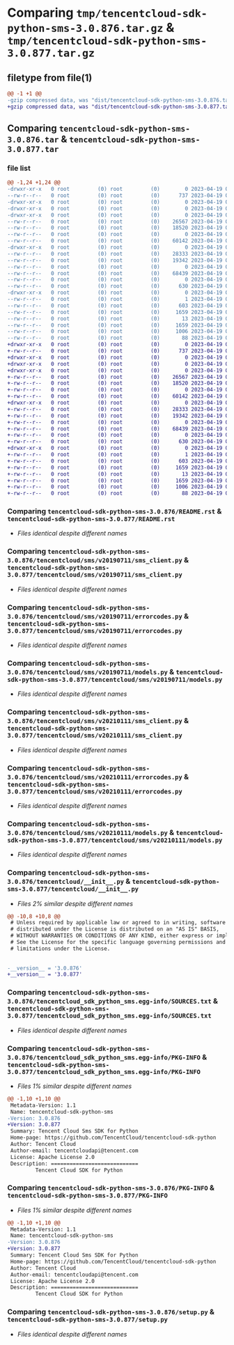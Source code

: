 # Comparing `tmp/tencentcloud-sdk-python-sms-3.0.876.tar.gz` & `tmp/tencentcloud-sdk-python-sms-3.0.877.tar.gz`

## filetype from file(1)

```diff
@@ -1 +1 @@
-gzip compressed data, was "dist/tencentcloud-sdk-python-sms-3.0.876.tar", last modified: Wed Apr 19 00:36:24 2023, max compression
+gzip compressed data, was "dist/tencentcloud-sdk-python-sms-3.0.877.tar", last modified: Wed Apr 19 09:29:56 2023, max compression
```

## Comparing `tencentcloud-sdk-python-sms-3.0.876.tar` & `tencentcloud-sdk-python-sms-3.0.877.tar`

### file list

```diff
@@ -1,24 +1,24 @@
-drwxr-xr-x   0 root         (0) root         (0)        0 2023-04-19 00:36:24.000000 tencentcloud-sdk-python-sms-3.0.876/
--rw-r--r--   0 root         (0) root         (0)      737 2023-04-19 00:36:24.000000 tencentcloud-sdk-python-sms-3.0.876/README.rst
-drwxr-xr-x   0 root         (0) root         (0)        0 2023-04-19 00:36:24.000000 tencentcloud-sdk-python-sms-3.0.876/tencentcloud/
-drwxr-xr-x   0 root         (0) root         (0)        0 2023-04-19 00:36:24.000000 tencentcloud-sdk-python-sms-3.0.876/tencentcloud/sms/
-drwxr-xr-x   0 root         (0) root         (0)        0 2023-04-19 00:36:24.000000 tencentcloud-sdk-python-sms-3.0.876/tencentcloud/sms/v20190711/
--rw-r--r--   0 root         (0) root         (0)    26567 2023-04-19 00:36:24.000000 tencentcloud-sdk-python-sms-3.0.876/tencentcloud/sms/v20190711/sms_client.py
--rw-r--r--   0 root         (0) root         (0)    18520 2023-04-19 00:36:24.000000 tencentcloud-sdk-python-sms-3.0.876/tencentcloud/sms/v20190711/errorcodes.py
--rw-r--r--   0 root         (0) root         (0)        0 2023-04-19 00:36:24.000000 tencentcloud-sdk-python-sms-3.0.876/tencentcloud/sms/v20190711/__init__.py
--rw-r--r--   0 root         (0) root         (0)    60142 2023-04-19 00:36:24.000000 tencentcloud-sdk-python-sms-3.0.876/tencentcloud/sms/v20190711/models.py
-drwxr-xr-x   0 root         (0) root         (0)        0 2023-04-19 00:36:24.000000 tencentcloud-sdk-python-sms-3.0.876/tencentcloud/sms/v20210111/
--rw-r--r--   0 root         (0) root         (0)    28333 2023-04-19 00:36:24.000000 tencentcloud-sdk-python-sms-3.0.876/tencentcloud/sms/v20210111/sms_client.py
--rw-r--r--   0 root         (0) root         (0)    19342 2023-04-19 00:36:24.000000 tencentcloud-sdk-python-sms-3.0.876/tencentcloud/sms/v20210111/errorcodes.py
--rw-r--r--   0 root         (0) root         (0)        0 2023-04-19 00:36:24.000000 tencentcloud-sdk-python-sms-3.0.876/tencentcloud/sms/v20210111/__init__.py
--rw-r--r--   0 root         (0) root         (0)    68439 2023-04-19 00:36:24.000000 tencentcloud-sdk-python-sms-3.0.876/tencentcloud/sms/v20210111/models.py
--rw-r--r--   0 root         (0) root         (0)        0 2023-04-19 00:36:24.000000 tencentcloud-sdk-python-sms-3.0.876/tencentcloud/sms/__init__.py
--rw-r--r--   0 root         (0) root         (0)      630 2023-04-19 00:36:24.000000 tencentcloud-sdk-python-sms-3.0.876/tencentcloud/__init__.py
-drwxr-xr-x   0 root         (0) root         (0)        0 2023-04-19 00:36:24.000000 tencentcloud-sdk-python-sms-3.0.876/tencentcloud_sdk_python_sms.egg-info/
--rw-r--r--   0 root         (0) root         (0)        1 2023-04-19 00:36:24.000000 tencentcloud-sdk-python-sms-3.0.876/tencentcloud_sdk_python_sms.egg-info/dependency_links.txt
--rw-r--r--   0 root         (0) root         (0)      603 2023-04-19 00:36:24.000000 tencentcloud-sdk-python-sms-3.0.876/tencentcloud_sdk_python_sms.egg-info/SOURCES.txt
--rw-r--r--   0 root         (0) root         (0)     1659 2023-04-19 00:36:24.000000 tencentcloud-sdk-python-sms-3.0.876/tencentcloud_sdk_python_sms.egg-info/PKG-INFO
--rw-r--r--   0 root         (0) root         (0)       13 2023-04-19 00:36:24.000000 tencentcloud-sdk-python-sms-3.0.876/tencentcloud_sdk_python_sms.egg-info/top_level.txt
--rw-r--r--   0 root         (0) root         (0)     1659 2023-04-19 00:36:24.000000 tencentcloud-sdk-python-sms-3.0.876/PKG-INFO
--rw-r--r--   0 root         (0) root         (0)     1006 2023-04-19 00:36:24.000000 tencentcloud-sdk-python-sms-3.0.876/setup.py
--rw-r--r--   0 root         (0) root         (0)       88 2023-04-19 00:36:24.000000 tencentcloud-sdk-python-sms-3.0.876/setup.cfg
+drwxr-xr-x   0 root         (0) root         (0)        0 2023-04-19 09:29:56.000000 tencentcloud-sdk-python-sms-3.0.877/
+-rw-r--r--   0 root         (0) root         (0)      737 2023-04-19 09:29:56.000000 tencentcloud-sdk-python-sms-3.0.877/README.rst
+drwxr-xr-x   0 root         (0) root         (0)        0 2023-04-19 09:29:56.000000 tencentcloud-sdk-python-sms-3.0.877/tencentcloud/
+drwxr-xr-x   0 root         (0) root         (0)        0 2023-04-19 09:29:56.000000 tencentcloud-sdk-python-sms-3.0.877/tencentcloud/sms/
+drwxr-xr-x   0 root         (0) root         (0)        0 2023-04-19 09:29:56.000000 tencentcloud-sdk-python-sms-3.0.877/tencentcloud/sms/v20190711/
+-rw-r--r--   0 root         (0) root         (0)    26567 2023-04-19 09:29:56.000000 tencentcloud-sdk-python-sms-3.0.877/tencentcloud/sms/v20190711/sms_client.py
+-rw-r--r--   0 root         (0) root         (0)    18520 2023-04-19 09:29:56.000000 tencentcloud-sdk-python-sms-3.0.877/tencentcloud/sms/v20190711/errorcodes.py
+-rw-r--r--   0 root         (0) root         (0)        0 2023-04-19 09:29:56.000000 tencentcloud-sdk-python-sms-3.0.877/tencentcloud/sms/v20190711/__init__.py
+-rw-r--r--   0 root         (0) root         (0)    60142 2023-04-19 09:29:56.000000 tencentcloud-sdk-python-sms-3.0.877/tencentcloud/sms/v20190711/models.py
+drwxr-xr-x   0 root         (0) root         (0)        0 2023-04-19 09:29:56.000000 tencentcloud-sdk-python-sms-3.0.877/tencentcloud/sms/v20210111/
+-rw-r--r--   0 root         (0) root         (0)    28333 2023-04-19 09:29:56.000000 tencentcloud-sdk-python-sms-3.0.877/tencentcloud/sms/v20210111/sms_client.py
+-rw-r--r--   0 root         (0) root         (0)    19342 2023-04-19 09:29:56.000000 tencentcloud-sdk-python-sms-3.0.877/tencentcloud/sms/v20210111/errorcodes.py
+-rw-r--r--   0 root         (0) root         (0)        0 2023-04-19 09:29:56.000000 tencentcloud-sdk-python-sms-3.0.877/tencentcloud/sms/v20210111/__init__.py
+-rw-r--r--   0 root         (0) root         (0)    68439 2023-04-19 09:29:56.000000 tencentcloud-sdk-python-sms-3.0.877/tencentcloud/sms/v20210111/models.py
+-rw-r--r--   0 root         (0) root         (0)        0 2023-04-19 09:29:56.000000 tencentcloud-sdk-python-sms-3.0.877/tencentcloud/sms/__init__.py
+-rw-r--r--   0 root         (0) root         (0)      630 2023-04-19 09:29:56.000000 tencentcloud-sdk-python-sms-3.0.877/tencentcloud/__init__.py
+drwxr-xr-x   0 root         (0) root         (0)        0 2023-04-19 09:29:56.000000 tencentcloud-sdk-python-sms-3.0.877/tencentcloud_sdk_python_sms.egg-info/
+-rw-r--r--   0 root         (0) root         (0)        1 2023-04-19 09:29:56.000000 tencentcloud-sdk-python-sms-3.0.877/tencentcloud_sdk_python_sms.egg-info/dependency_links.txt
+-rw-r--r--   0 root         (0) root         (0)      603 2023-04-19 09:29:56.000000 tencentcloud-sdk-python-sms-3.0.877/tencentcloud_sdk_python_sms.egg-info/SOURCES.txt
+-rw-r--r--   0 root         (0) root         (0)     1659 2023-04-19 09:29:56.000000 tencentcloud-sdk-python-sms-3.0.877/tencentcloud_sdk_python_sms.egg-info/PKG-INFO
+-rw-r--r--   0 root         (0) root         (0)       13 2023-04-19 09:29:56.000000 tencentcloud-sdk-python-sms-3.0.877/tencentcloud_sdk_python_sms.egg-info/top_level.txt
+-rw-r--r--   0 root         (0) root         (0)     1659 2023-04-19 09:29:56.000000 tencentcloud-sdk-python-sms-3.0.877/PKG-INFO
+-rw-r--r--   0 root         (0) root         (0)     1006 2023-04-19 09:29:56.000000 tencentcloud-sdk-python-sms-3.0.877/setup.py
+-rw-r--r--   0 root         (0) root         (0)       88 2023-04-19 09:29:56.000000 tencentcloud-sdk-python-sms-3.0.877/setup.cfg
```

### Comparing `tencentcloud-sdk-python-sms-3.0.876/README.rst` & `tencentcloud-sdk-python-sms-3.0.877/README.rst`

 * *Files identical despite different names*

### Comparing `tencentcloud-sdk-python-sms-3.0.876/tencentcloud/sms/v20190711/sms_client.py` & `tencentcloud-sdk-python-sms-3.0.877/tencentcloud/sms/v20190711/sms_client.py`

 * *Files identical despite different names*

### Comparing `tencentcloud-sdk-python-sms-3.0.876/tencentcloud/sms/v20190711/errorcodes.py` & `tencentcloud-sdk-python-sms-3.0.877/tencentcloud/sms/v20190711/errorcodes.py`

 * *Files identical despite different names*

### Comparing `tencentcloud-sdk-python-sms-3.0.876/tencentcloud/sms/v20190711/models.py` & `tencentcloud-sdk-python-sms-3.0.877/tencentcloud/sms/v20190711/models.py`

 * *Files identical despite different names*

### Comparing `tencentcloud-sdk-python-sms-3.0.876/tencentcloud/sms/v20210111/sms_client.py` & `tencentcloud-sdk-python-sms-3.0.877/tencentcloud/sms/v20210111/sms_client.py`

 * *Files identical despite different names*

### Comparing `tencentcloud-sdk-python-sms-3.0.876/tencentcloud/sms/v20210111/errorcodes.py` & `tencentcloud-sdk-python-sms-3.0.877/tencentcloud/sms/v20210111/errorcodes.py`

 * *Files identical despite different names*

### Comparing `tencentcloud-sdk-python-sms-3.0.876/tencentcloud/sms/v20210111/models.py` & `tencentcloud-sdk-python-sms-3.0.877/tencentcloud/sms/v20210111/models.py`

 * *Files identical despite different names*

### Comparing `tencentcloud-sdk-python-sms-3.0.876/tencentcloud/__init__.py` & `tencentcloud-sdk-python-sms-3.0.877/tencentcloud/__init__.py`

 * *Files 2% similar despite different names*

```diff
@@ -10,8 +10,8 @@
 # Unless required by applicable law or agreed to in writing, software
 # distributed under the License is distributed on an "AS IS" BASIS,
 # WITHOUT WARRANTIES OR CONDITIONS OF ANY KIND, either express or implied.
 # See the License for the specific language governing permissions and
 # limitations under the License.
 
 
-__version__ = '3.0.876'
+__version__ = '3.0.877'
```

### Comparing `tencentcloud-sdk-python-sms-3.0.876/tencentcloud_sdk_python_sms.egg-info/SOURCES.txt` & `tencentcloud-sdk-python-sms-3.0.877/tencentcloud_sdk_python_sms.egg-info/SOURCES.txt`

 * *Files identical despite different names*

### Comparing `tencentcloud-sdk-python-sms-3.0.876/tencentcloud_sdk_python_sms.egg-info/PKG-INFO` & `tencentcloud-sdk-python-sms-3.0.877/tencentcloud_sdk_python_sms.egg-info/PKG-INFO`

 * *Files 1% similar despite different names*

```diff
@@ -1,10 +1,10 @@
 Metadata-Version: 1.1
 Name: tencentcloud-sdk-python-sms
-Version: 3.0.876
+Version: 3.0.877
 Summary: Tencent Cloud Sms SDK for Python
 Home-page: https://github.com/TencentCloud/tencentcloud-sdk-python
 Author: Tencent Cloud
 Author-email: tencentcloudapi@tencent.com
 License: Apache License 2.0
 Description: ============================
         Tencent Cloud SDK for Python
```

### Comparing `tencentcloud-sdk-python-sms-3.0.876/PKG-INFO` & `tencentcloud-sdk-python-sms-3.0.877/PKG-INFO`

 * *Files 1% similar despite different names*

```diff
@@ -1,10 +1,10 @@
 Metadata-Version: 1.1
 Name: tencentcloud-sdk-python-sms
-Version: 3.0.876
+Version: 3.0.877
 Summary: Tencent Cloud Sms SDK for Python
 Home-page: https://github.com/TencentCloud/tencentcloud-sdk-python
 Author: Tencent Cloud
 Author-email: tencentcloudapi@tencent.com
 License: Apache License 2.0
 Description: ============================
         Tencent Cloud SDK for Python
```

### Comparing `tencentcloud-sdk-python-sms-3.0.876/setup.py` & `tencentcloud-sdk-python-sms-3.0.877/setup.py`

 * *Files identical despite different names*

